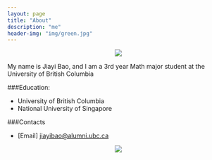```yaml
---
layout: page
title: "About"
description: "me"
header-img: "img/green.jpg"
---
```



<center>
    <p><img src="http://7xlfkx.com1.z0.glb.clouddn.com/white2.jpg" align="center"></p>
</center>

My name is Jiayi Bao, and I am a 3rd year Math major student at the University of British Columbia


###Education:

- University of British Columbia
- National University of Singapore








###Contacts

- [Email] jiayibao@alumni.ubc.ca



<center>
    <p><img src="http://i173.photobucket.com/albums/w63/cnfeat/2015-08-29-2_zpsqj7po8eo.png" align="center"></p>
</center>
